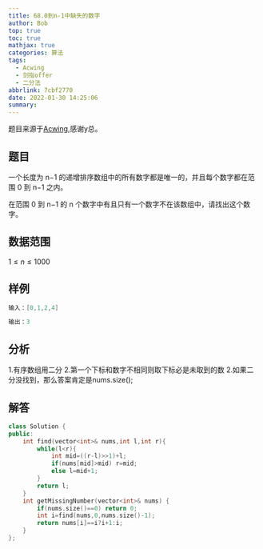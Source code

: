 ```yaml
---
title: 68.0到n-1中缺失的数字
author: Bob
top: true
toc: true
mathjax: true
categories: 算法
tags:
  - Acwing
  - 剑指offer
  - 二分法
abbrlink: 7cbf2770
date: 2022-01-30 14:25:06
summary:
---
```

题目来源于[Acwing](https://www.acwing.com/),感谢y总。

## **题目**
一个长度为 n−1 的递增排序数组中的所有数字都是唯一的，并且每个数字都在范围 0 到 n−1 之内。

在范围 0 到 n−1 的 n 个数字中有且只有一个数字不在该数组中，请找出这个数字。

## **数据范围**
$1≤n≤1000$

## **样例**
```c++
输入：[0,1,2,4]

输出：3
```

## **分析**
1.有序数组用二分
2.第一个下标和数字不相同则取下标必是未取到的数
2.如果二分没找到，那么答案肯定是nums.size();

## **解答**
```c++
class Solution {
public:
    int find(vector<int>& nums,int l,int r){
        while(l<r){
            int mid=((r-l)>>1)+l;
            if(nums[mid]>mid) r=mid;
            else l=mid+1;
        }
        return l;
    }
    int getMissingNumber(vector<int>& nums) {
        if(nums.size()==0) return 0;
        int i=find(nums,0,nums.size()-1);
        return nums[i]==i?i+1:i;
    }
};
```